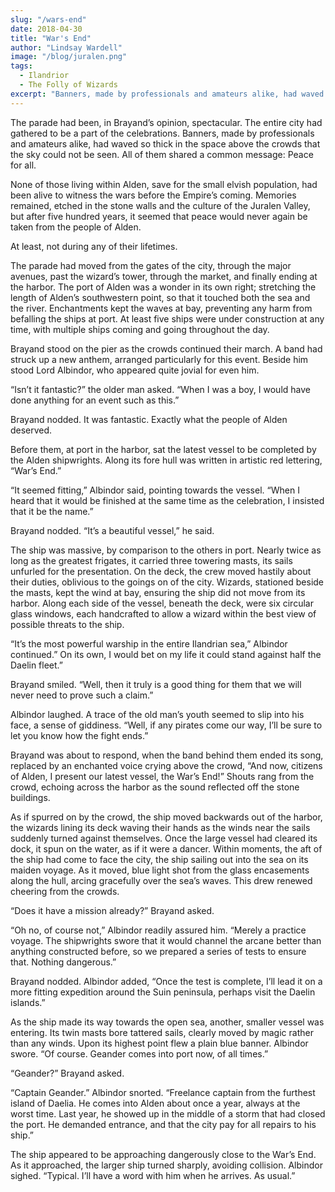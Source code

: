 ```yaml
---
slug: "/wars-end"
date: 2018-04-30
title: "War's End"
author: "Lindsay Wardell"
image: "/blog/juralen.png"
tags:
  - Ilandrior
  - The Folly of Wizards
excerpt: "Banners, made by professionals and amateurs alike, had waved so thick in the space above the crowds that the sky could not be seen. All of them shared a common message: Peace for all."
---
```

The parade had been, in Brayand’s opinion, spectacular. The entire city had gathered to be a part of the celebrations. Banners, made by professionals and amateurs alike, had waved so thick in the space above the crowds that the sky could not be seen. All of them shared a common message: Peace for all.

None of those living within Alden, save for the small elvish population, had been alive to witness the wars before the Empire’s coming. Memories remained, etched in the stone walls and the culture of the Juralen Valley, but after five hundred years, it seemed that peace would never again be taken from the people of Alden.

At least, not during any of their lifetimes.

The parade had moved from the gates of the city, through the major avenues, past the wizard’s tower, through the market, and finally ending at the harbor. The port of Alden was a wonder in its own right; stretching the length of Alden’s southwestern point, so that it touched both the sea and the river. Enchantments kept the waves at bay, preventing any harm from befalling the ships at port. At least five ships were under construction at any time, with multiple ships coming and going throughout the day.

Brayand stood on the pier as the crowds continued their march. A band had struck up a new anthem, arranged particularly for this event. Beside him stood Lord Albindor, who appeared quite jovial for even him.

“Isn’t it fantastic?” the older man asked. “When I was a boy, I would have done anything for an event such as this.”

Brayand nodded. It was fantastic. Exactly what the people of Alden deserved.

Before them, at port in the harbor, sat the latest vessel to be completed by the Alden shipwrights. Along its fore hull was written in artistic red lettering, “War’s End.”

“It seemed fitting,” Albindor said, pointing towards the vessel. “When I heard that it would be finished at the same time as the celebration, I insisted that it be the name.”

Brayand nodded. “It’s a beautiful vessel,” he said.

The ship was massive, by comparison to the others in port. Nearly twice as long as the greatest frigates, it carried three towering masts, its sails unfurled for the presentation. On the deck, the crew moved hastily about their duties, oblivious to the goings on of the city. Wizards, stationed beside the masts, kept the wind at bay, ensuring the ship did not move from its harbor. Along each side of the vessel, beneath the deck, were six circular glass windows, each handcrafted to allow a wizard within the best view of possible threats to the ship.

“It’s the most powerful warship in the entire Ilandrian sea,” Albindor continued.” On its own, I would bet on my life it could stand against half the Daelin fleet.”

Brayand smiled. “Well, then it truly is a good thing for them that we will never need to prove such a claim.”

Albindor laughed. A trace of the old man’s youth seemed to slip into his face, a sense of giddiness. “Well, if any pirates come our way, I’ll be sure to let you know how the fight ends.”

Brayand was about to respond, when the band behind them ended its song, replaced by an enchanted voice crying above the crowd, “And now, citizens of Alden, I present our latest vessel, the War’s End!” Shouts rang from the crowd, echoing across the harbor as the sound reflected off the stone buildings.

As if spurred on by the crowd, the ship moved backwards out of the harbor, the wizards lining its deck waving their hands as the winds near the sails suddenly turned against themselves. Once the large vessel had cleared its dock, it spun on the water, as if it were a dancer. Within moments, the aft of the ship had come to face the city, the ship sailing out into the sea on its maiden voyage. As it moved, blue light shot from the glass encasements along the hull, arcing gracefully over the sea’s waves. This drew renewed cheering from the crowds.

“Does it have a mission already?” Brayand asked.

“Oh no, of course not,” Albindor readily assured him. “Merely a practice voyage. The shipwrights swore that it would channel the arcane better than anything constructed before, so we prepared a series of tests to ensure that. Nothing dangerous.”

Brayand nodded. Albindor added, “Once the test is complete, I’ll lead it on a more fitting expedition around the Suin peninsula, perhaps visit the Daelin islands.”

As the ship made its way towards the open sea, another, smaller vessel was entering. Its twin masts bore tattered sails, clearly moved by magic rather than any winds. Upon its highest point flew a plain blue banner. Albindor swore. “Of course. Geander comes into port now, of all times.”

“Geander?” Brayand asked.

“Captain Geander.” Albindor snorted. “Freelance captain from the furthest island of Daelia. He comes into Alden about once a year, always at the worst time. Last year, he showed up in the middle of a storm that had closed the port. He demanded entrance, and that the city pay for all repairs to his ship.”

The ship appeared to be approaching dangerously close to the War’s End. As it approached, the larger ship turned sharply, avoiding collision. Albindor sighed. “Typical. I’ll have a word with him when he arrives. As usual.”